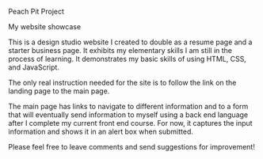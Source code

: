 Peach Pit Project

My website showcase

This is a design studio website I created to double as a resume page and a starter business page.  It exhibits my elementary skills I am
still in the process of learning.  It demonstrates my basic skills of using HTML, CSS, and JavaScript.  

The only real instruction needed for the site is to follow the link on the landing page to the main page.  

The main page has links to navigate to different information and to a form that will eventually send information to myself using a back end
language after I complete my current front end course.  For now, it captures the input information and shows it in an alert box when 
submitted.

Please feel free to leave comments and send suggestions for improvement!
